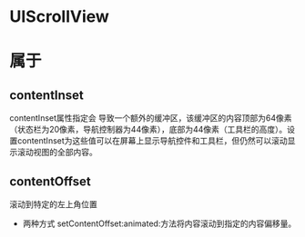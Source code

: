 
# UIScrollView


# 属于

## contentInset

contentInset属性指定会 导致一个额外的缓冲区，该缓冲区的内容顶部为64像素（状态栏为20像素，导航控制器为44像素），底部为44像素（工具栏的高度）。设置contentInset为这些值可以在屏幕上显示导航控件和工具栏，但仍然可以滚动显示滚动视图的全部内容。


## contentOffset

滚动到特定的左上角位置

* 两种方式 setContentOffset:animated:方法将内容滚动到指定的内容偏移量。